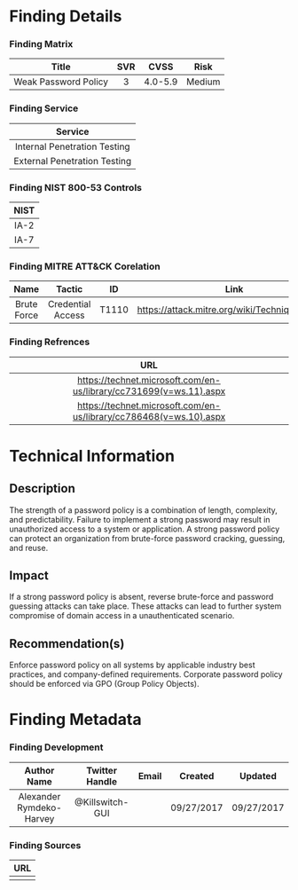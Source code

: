 # Finding Details 

### Finding Matrix
| Title  | SVR  |  CVSS  | Risk |
|:-:|:-:|:-:|:-:|
| Weak Password Policy   | 3  | 4.0-5.9  | Medium  |

### Finding Service
| Service  |
|:-:|
| Internal Penetration Testing  |
| External Penetration Testing  |

### Finding NIST 800-53 Controls
| NIST  |
|:-:|
| IA-2 |
| IA-7 |


### Finding MITRE ATT&CK Corelation
| Name | Tactic | ID | Link |
|:-:|:-:|:-:|:-:|
| Brute Force | Credential Access  | T1110 | https://attack.mitre.org/wiki/Technique/T1110 |

### Finding Refrences
| URL |
|:-:|
| https://technet.microsoft.com/en-us/library/cc731699(v=ws.11).aspx |
| https://technet.microsoft.com/en-us/library/cc786468(v=ws.10).aspx |
 
# Technical Information

## Description 
The strength of a password policy is a combination of length, complexity, and predictability. Failure to implement a strong password may result in unauthorized access to a system or application.  A strong password policy can protect an organization from brute-force password cracking, guessing, and reuse.

## Impact
If a strong password policy is absent, reverse brute-force and password guessing attacks can take place. These attacks can lead to further system compromise of domain access in a unauthenticated scenario.

## Recommendation(s)
Enforce password policy on all systems by applicable industry best practices, and company-defined requirements. Corporate password policy should be enforced via GPO (Group Policy Objects).

# Finding Metadata
### Finding Development
| Author Name | Twitter Handle | Email | Created | Updated |
|:-:|:-:|:-:|:-:|:-:|
| Alexander Rymdeko-Harvey | @Killswitch-GUI |  | 09/27/2017 | 09/27/2017 |

### Finding Sources
| URL | 
|:-:|
|  |
